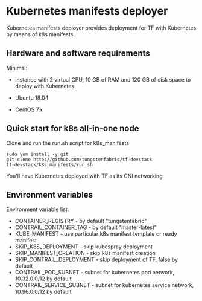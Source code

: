 # Kubernetes manifests deployer

Kubernetes manifests deployer provides deployment for TF with Kubernetes by means of k8s manifests.

## Hardware and software requirements

Minimal:
- instance with 2 virtual CPU, 10 GB of RAM and 120 GB of disk space to deploy with Kubernetes

- Ubuntu 18.04
- CentOS 7.x

## Quick start for k8s all-in-one node

Clone and run the run.sh script for k8s_manifests

```
sudo yum install -y git
git clone http://github.com/tungstenfabric/tf-devstack
tf-devstack/k8s_manifests/run.sh
```

You'll have Kubernetes deployed with TF as its CNI networking

## Environment variables
Environment variable list:
- CONTAINER_REGISTRY - by default "tungstenfabric"
- CONTRAIL_CONTAINER_TAG - by default "master-latest"
- KUBE_MANIFEST - use particular k8s manifest template or ready manifest 
- SKIP_K8S_DEPLOYMENT - skip kubespray deployment
- SKIP_MANIFEST_CREATION - skip k8s manifest creation
- SKIP_CONTRAIL_DEPLOYMENT - skip deployment of TF, false by default
- CONTRAIL_POD_SUBNET - subnet for kubernetes pod network, 10.32.0.0/12 by default
- CONTRAIL_SERVICE_SUBNET - subnet for kubernetes service network, 10.96.0.0/12 by default
